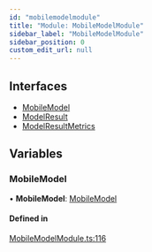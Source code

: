 ```yaml
---
id: "mobilemodelmodule"
title: "Module: MobileModelModule"
sidebar_label: "MobileModelModule"
sidebar_position: 0
custom_edit_url: null
---
```


## Interfaces

- [MobileModel](../interfaces/mobilemodelmodule.mobilemodel.md)
- [ModelResult](../interfaces/mobilemodelmodule.modelresult.md)
- [ModelResultMetrics](../interfaces/mobilemodelmodule.modelresultmetrics.md)

## Variables

### MobileModel

• **MobileModel**: [MobileModel](mobilemodelmodule.md#mobilemodel)

#### Defined in

[MobileModelModule.ts:116](https://github.com/facebookresearch/playtorch/blob/03b39b6/react-native-pytorch-core/src/MobileModelModule.ts#L116)
